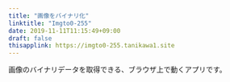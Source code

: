 ```yaml
---
title: "画像をバイナリ化"
linktitle: "Imgto0-255"
date: 2019-11-11T11:15:49+09:00
draft: false
thisapplink: https://imgto0-255.tanikawa1.site
---
```


画像のバイナリデータを取得できる、ブラウザ上で動くアプリです。